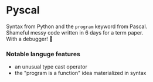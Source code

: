 # Pyscal
Syntax from Python and the `program` keyword from Pascal.  
Shameful messy code written in 6 days for a term paper.  
With a debugger! :rocket:

### Notable languge features
* an unusual type cast operator
* the "program is a function" idea materialized in syntax
